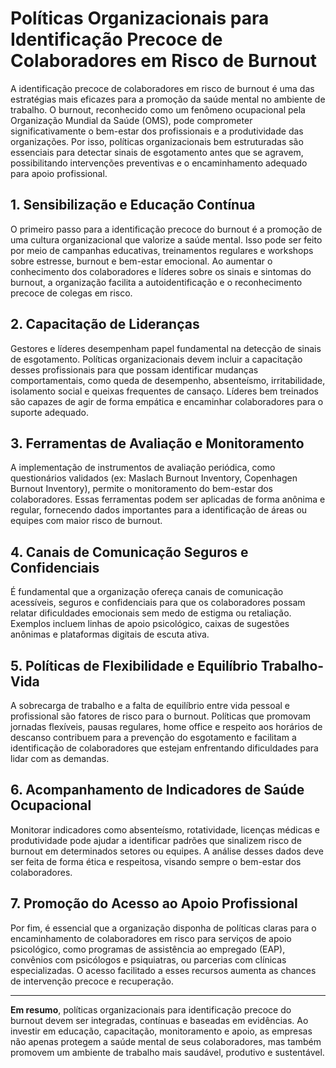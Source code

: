 
# Políticas Organizacionais para Identificação Precoce de Colaboradores em Risco de Burnout

A identificação precoce de colaboradores em risco de burnout é uma das estratégias mais eficazes para a promoção da saúde mental no ambiente de trabalho. O burnout, reconhecido como um fenômeno ocupacional pela Organização Mundial da Saúde (OMS), pode comprometer significativamente o bem-estar dos profissionais e a produtividade das organizações. Por isso, políticas organizacionais bem estruturadas são essenciais para detectar sinais de esgotamento antes que se agravem, possibilitando intervenções preventivas e o encaminhamento adequado para apoio profissional.

## 1. **Sensibilização e Educação Contínua**

O primeiro passo para a identificação precoce do burnout é a promoção de uma cultura organizacional que valorize a saúde mental. Isso pode ser feito por meio de campanhas educativas, treinamentos regulares e workshops sobre estresse, burnout e bem-estar emocional. Ao aumentar o conhecimento dos colaboradores e líderes sobre os sinais e sintomas do burnout, a organização facilita a autoidentificação e o reconhecimento precoce de colegas em risco.

## 2. **Capacitação de Lideranças**

Gestores e líderes desempenham papel fundamental na detecção de sinais de esgotamento. Políticas organizacionais devem incluir a capacitação desses profissionais para que possam identificar mudanças comportamentais, como queda de desempenho, absenteísmo, irritabilidade, isolamento social e queixas frequentes de cansaço. Líderes bem treinados são capazes de agir de forma empática e encaminhar colaboradores para o suporte adequado.

## 3. **Ferramentas de Avaliação e Monitoramento**

A implementação de instrumentos de avaliação periódica, como questionários validados (ex: Maslach Burnout Inventory, Copenhagen Burnout Inventory), permite o monitoramento do bem-estar dos colaboradores. Essas ferramentas podem ser aplicadas de forma anônima e regular, fornecendo dados importantes para a identificação de áreas ou equipes com maior risco de burnout.

## 4. **Canais de Comunicação Seguros e Confidenciais**

É fundamental que a organização ofereça canais de comunicação acessíveis, seguros e confidenciais para que os colaboradores possam relatar dificuldades emocionais sem medo de estigma ou retaliação. Exemplos incluem linhas de apoio psicológico, caixas de sugestões anônimas e plataformas digitais de escuta ativa.

## 5. **Políticas de Flexibilidade e Equilíbrio Trabalho-Vida**

A sobrecarga de trabalho e a falta de equilíbrio entre vida pessoal e profissional são fatores de risco para o burnout. Políticas que promovam jornadas flexíveis, pausas regulares, home office e respeito aos horários de descanso contribuem para a prevenção do esgotamento e facilitam a identificação de colaboradores que estejam enfrentando dificuldades para lidar com as demandas.

## 6. **Acompanhamento de Indicadores de Saúde Ocupacional**

Monitorar indicadores como absenteísmo, rotatividade, licenças médicas e produtividade pode ajudar a identificar padrões que sinalizem risco de burnout em determinados setores ou equipes. A análise desses dados deve ser feita de forma ética e respeitosa, visando sempre o bem-estar dos colaboradores.

## 7. **Promoção do Acesso ao Apoio Profissional**

Por fim, é essencial que a organização disponha de políticas claras para o encaminhamento de colaboradores em risco para serviços de apoio psicológico, como programas de assistência ao empregado (EAP), convênios com psicólogos e psiquiatras, ou parcerias com clínicas especializadas. O acesso facilitado a esses recursos aumenta as chances de intervenção precoce e recuperação.

---

**Em resumo**, políticas organizacionais para identificação precoce do burnout devem ser integradas, contínuas e baseadas em evidências. Ao investir em educação, capacitação, monitoramento e apoio, as empresas não apenas protegem a saúde mental de seus colaboradores, mas também promovem um ambiente de trabalho mais saudável, produtivo e sustentável.
```

